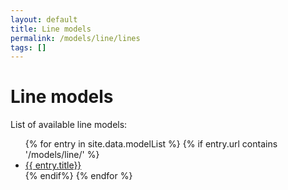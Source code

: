 ```yaml
---
layout: default
title: Line models
permalink: /models/line/lines
tags: []
---
```



# Line models

List of available line models:

<html>
    <ul>
    {% for entry in site.data.modelList %}
        {% if entry.url contains '/models/line/' %}
        <li><a href="{{ entry.url}}">{{ entry.title}}</a></li>
        {% endif%}
    {% endfor %}
    </ul>
</html>

